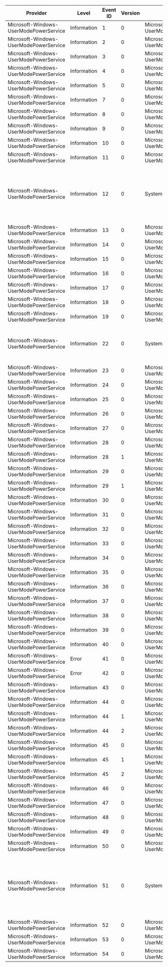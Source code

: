 Provider                                |  Level        |  Event ID  |  Version  |  Channel                                            |  Task                                |  Opcode                |  Keyword               |  Message
----------------------------------------|---------------|------------|-----------|-----------------------------------------------------|--------------------------------------|------------------------|------------------------|---------------------------------------------------------------------------------------------------------------------
Microsoft-Windows-UserModePowerService  |  Information  |  1         |  0        |  Microsoft-Windows-UserModePowerService/Diagnostic  |  RundownPlatformRole                 |                        |                        |
Microsoft-Windows-UserModePowerService  |  Information  |  2         |  0        |  Microsoft-Windows-UserModePowerService/Diagnostic  |  RundownPowerScheme                  |                        |                        |
Microsoft-Windows-UserModePowerService  |  Information  |  3         |  0        |  Microsoft-Windows-UserModePowerService/Diagnostic  |  RundownAcPowerSetting               |                        |                        |
Microsoft-Windows-UserModePowerService  |  Information  |  4         |  0        |  Microsoft-Windows-UserModePowerService/Diagnostic  |  RundownDcPowerSetting               |                        |                        |
Microsoft-Windows-UserModePowerService  |  Information  |  5         |  0        |  Microsoft-Windows-UserModePowerService/Diagnostic  |  AdaptiveDimTimeout                  |                        |                        |
Microsoft-Windows-UserModePowerService  |  Information  |  7         |  0        |  Microsoft-Windows-UserModePowerService/Diagnostic  |                                      |                        |                        |
Microsoft-Windows-UserModePowerService  |  Information  |  8         |  0        |  Microsoft-Windows-UserModePowerService/Diagnostic  |  RundownBatteryInformation           |                        |                        |
Microsoft-Windows-UserModePowerService  |  Information  |  9         |  0        |  Microsoft-Windows-UserModePowerService/Diagnostic  |  RundownBatteryStatus                |                        |                        |
Microsoft-Windows-UserModePowerService  |  Information  |  10        |  0        |  Microsoft-Windows-UserModePowerService/Diagnostic  |  RundownBrightnessCapability         |                        |                        |
Microsoft-Windows-UserModePowerService  |  Information  |  11        |  0        |  Microsoft-Windows-UserModePowerService/Diagnostic  |  RundownPowerSource                  |                        |                        |
Microsoft-Windows-UserModePowerService  |  Information  |  12        |  0        |  System                                             |  PowerSchemeChanged                  |                        |                        |  Process {ProcessPath} (process ID:{ProcessPid}) reset policy scheme from {OldSchemeGuid} to {NewSchemeGuid}
Microsoft-Windows-UserModePowerService  |  Information  |  13        |  0        |  Microsoft-Windows-UserModePowerService/Diagnostic  |  PowerMeterData                      |                        |  PowerMeter            |
Microsoft-Windows-UserModePowerService  |  Information  |  14        |  0        |  Microsoft-Windows-UserModePowerService/Diagnostic  |  PowerMeterMetaData                  |                        |  PowerMeter            |
Microsoft-Windows-UserModePowerService  |  Information  |  15        |  0        |  Microsoft-Windows-UserModePowerService/Diagnostic  |  RundownOverrideConfiguration        |                        |                        |
Microsoft-Windows-UserModePowerService  |  Information  |  16        |  0        |  Microsoft-Windows-UserModePowerService/Diagnostic  |  RundownOverridePowerSetting         |                        |                        |
Microsoft-Windows-UserModePowerService  |  Information  |  17        |  0        |  Microsoft-Windows-UserModePowerService/Diagnostic  |  RundownPowerProfileSetting          |                        |                        |
Microsoft-Windows-UserModePowerService  |  Information  |  18        |  0        |  Microsoft-Windows-UserModePowerService/Diagnostic  |  EnergyMeterData                     |                        |  EnergyMeter           |
Microsoft-Windows-UserModePowerService  |  Information  |  19        |  0        |  Microsoft-Windows-UserModePowerService/Diagnostic  |  EnergyMeterMetaData                 |                        |  EnergyMeter           |
Microsoft-Windows-UserModePowerService  |  Information  |  22        |  0        |  System                                             |  ProvEngineTurnApply                 |                        |                        |  Reapply power settings upon completion of the provisioning engine's turn {Turn}
Microsoft-Windows-UserModePowerService  |  Information  |  23        |  0        |  Microsoft-Windows-UserModePowerService/Diagnostic  |  RundownConsoleSession               |                        |                        |
Microsoft-Windows-UserModePowerService  |  Information  |  24        |  0        |  Microsoft-Windows-UserModePowerService/Diagnostic  |  ConsoleSessionChange                |                        |                        |
Microsoft-Windows-UserModePowerService  |  Information  |  25        |  0        |  Microsoft-Windows-UserModePowerService/Diagnostic  |  RundownSessionUser                  |                        |                        |
Microsoft-Windows-UserModePowerService  |  Information  |  26        |  0        |  Microsoft-Windows-UserModePowerService/Diagnostic  |  SessionUserChange                   |                        |                        |
Microsoft-Windows-UserModePowerService  |  Information  |  27        |  0        |  Microsoft-Windows-UserModePowerService/Diagnostic  |  RundownSmartUserPresenceState       |                        |  SmartUserPresence     |
Microsoft-Windows-UserModePowerService  |  Information  |  28        |  0        |  Microsoft-Windows-UserModePowerService/Diagnostic  |  RundownSmartUserPresenceIntevals    |                        |  SmartUserPresence     |
Microsoft-Windows-UserModePowerService  |  Information  |  28        |  1        |  Microsoft-Windows-UserModePowerService/Diagnostic  |  RundownSmartUserPresenceIntevals    |                        |  SmartUserPresence     |
Microsoft-Windows-UserModePowerService  |  Information  |  29        |  0        |  Microsoft-Windows-UserModePowerService/Diagnostic  |  SmartUserPresenceIntervalsSet       |                        |  SmartUserPresence     |
Microsoft-Windows-UserModePowerService  |  Information  |  29        |  1        |  Microsoft-Windows-UserModePowerService/Diagnostic  |  SmartUserPresenceIntervalsSet       |                        |  SmartUserPresence     |
Microsoft-Windows-UserModePowerService  |  Information  |  30        |  0        |  Microsoft-Windows-UserModePowerService/Diagnostic  |  SmartUserPresenceIntevalsClear      |                        |  SmartUserPresence     |
Microsoft-Windows-UserModePowerService  |  Information  |  31        |  0        |  Microsoft-Windows-UserModePowerService/Diagnostic  |  SmartUserPresencePrediction         |                        |  SmartUserPresence     |
Microsoft-Windows-UserModePowerService  |  Information  |  32        |  0        |  Microsoft-Windows-UserModePowerService/Diagnostic  |  SmartUserPresenceSuspendResume      |                        |  SmartUserPresence     |
Microsoft-Windows-UserModePowerService  |  Information  |  33        |  0        |  Microsoft-Windows-UserModePowerService/Diagnostic  |  SmartUserPresenceTimeUpdate         |                        |  SmartUserPresence     |
Microsoft-Windows-UserModePowerService  |  Information  |  34        |  0        |  Microsoft-Windows-UserModePowerService/Diagnostic  |  SleepStudySleepSession              |  Start                 |  SleepStudy            |
Microsoft-Windows-UserModePowerService  |  Information  |  35        |  0        |  Microsoft-Windows-UserModePowerService/Diagnostic  |  SleepStudySleepSession              |  Stop                  |  SleepStudy            |
Microsoft-Windows-UserModePowerService  |  Information  |  36        |  0        |  Microsoft-Windows-UserModePowerService/Diagnostic  |  SleepStudySleepSession              |  TooShort              |  SleepStudy            |
Microsoft-Windows-UserModePowerService  |  Information  |  37        |  0        |  Microsoft-Windows-UserModePowerService/Diagnostic  |  SleepStudySleepSessionRelogging     |  Start                 |  SleepStudy            |
Microsoft-Windows-UserModePowerService  |  Information  |  38        |  0        |  Microsoft-Windows-UserModePowerService/Diagnostic  |  SleepStudySleepSessionRelogging     |  Stop                  |  SleepStudy            |
Microsoft-Windows-UserModePowerService  |  Information  |  39        |  0        |  Microsoft-Windows-UserModePowerService/Diagnostic  |  SleepStudySleepSessionRelogging     |  PassStart             |  SleepStudy            |
Microsoft-Windows-UserModePowerService  |  Information  |  40        |  0        |  Microsoft-Windows-UserModePowerService/Diagnostic  |  SleepStudySleepSessionRelogging     |  PassStop              |  SleepStudy            |
Microsoft-Windows-UserModePowerService  |  Error        |  41        |  0        |  Microsoft-Windows-UserModePowerService/Diagnostic  |  SleepStudySleepSessionRelogging     |  MissingStart          |  SleepStudy            |
Microsoft-Windows-UserModePowerService  |  Error        |  42        |  0        |  Microsoft-Windows-UserModePowerService/Diagnostic  |  SleepStudySleepSessionRelogging     |  MissingStop           |  SleepStudy            |
Microsoft-Windows-UserModePowerService  |  Information  |  43        |  0        |  Microsoft-Windows-UserModePowerService/Diagnostic  |  BrightnessAndTransitionTimes        |                        |  BrightnessTransition  |
Microsoft-Windows-UserModePowerService  |  Information  |  44        |  0        |  Microsoft-Windows-UserModePowerService/Diagnostic  |  AdaptiveStandby                     |  BatteryReserveAction  |  AdaptiveStandby       |
Microsoft-Windows-UserModePowerService  |  Information  |  44        |  1        |  Microsoft-Windows-UserModePowerService/Diagnostic  |  AdaptiveStandby                     |  BatteryReserveAction  |  AdaptiveStandby       |
Microsoft-Windows-UserModePowerService  |  Information  |  44        |  2        |  Microsoft-Windows-UserModePowerService/Diagnostic  |  AdaptiveStandby                     |  BatteryReserveAction  |  AdaptiveStandby       |
Microsoft-Windows-UserModePowerService  |  Information  |  45        |  0        |  Microsoft-Windows-UserModePowerService/Diagnostic  |  AdaptiveStandby                     |  StandbyBudgetAction   |  AdaptiveStandby       |
Microsoft-Windows-UserModePowerService  |  Information  |  45        |  1        |  Microsoft-Windows-UserModePowerService/Diagnostic  |  AdaptiveStandby                     |  StandbyBudgetAction   |  AdaptiveStandby       |
Microsoft-Windows-UserModePowerService  |  Information  |  45        |  2        |  Microsoft-Windows-UserModePowerService/Diagnostic  |  AdaptiveStandby                     |  StandbyBudgetAction   |  AdaptiveStandby       |
Microsoft-Windows-UserModePowerService  |  Information  |  46        |  0        |  Microsoft-Windows-UserModePowerService/Diagnostic  |  AdaptiveStandby                     |  StandbyBudgetReset    |  AdaptiveStandby       |
Microsoft-Windows-UserModePowerService  |  Information  |  47        |  0        |  Microsoft-Windows-UserModePowerService/Diagnostic  |  AdaptiveStandby                     |  SrumFailure           |  AdaptiveStandby       |
Microsoft-Windows-UserModePowerService  |  Information  |  48        |  0        |  Microsoft-Windows-UserModePowerService/Diagnostic  |  GpuAdapterCount                     |                        |  KwSleepStudy          |
Microsoft-Windows-UserModePowerService  |  Information  |  49        |  0        |  Microsoft-Windows-UserModePowerService/Diagnostic  |  RundownOverlaySchemePowerSetting    |                        |                        |
Microsoft-Windows-UserModePowerService  |  Information  |  50        |  0        |  Microsoft-Windows-UserModePowerService/Diagnostic  |  RundownActualOverlayPowerScheme     |                        |                        |
Microsoft-Windows-UserModePowerService  |  Information  |  51        |  0        |  System                                             |  OverlayPowerSchemeChanged           |                        |                        |  Process {ProcessPath} (process ID:{ProcessPid}) reset overlay policy scheme from {OldSchemeGuid} to {NewSchemeGuid}
Microsoft-Windows-UserModePowerService  |  Information  |  52        |  0        |  Microsoft-Windows-UserModePowerService/Diagnostic  |  RundownEffectiveOverlayPowerScheme  |                        |                        |
Microsoft-Windows-UserModePowerService  |  Information  |  53        |  0        |  Microsoft-Windows-UserModePowerService/Diagnostic  |  RundownOverlaySuspendReason         |                        |                        |
Microsoft-Windows-UserModePowerService  |  Information  |  54        |  0        |  Microsoft-Windows-UserModePowerService/Diagnostic  |  OverlaySuspendResume                |                        |                        |